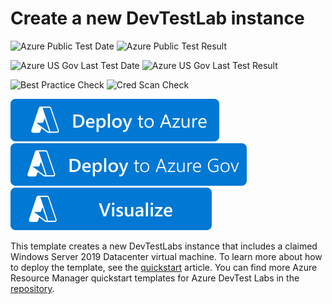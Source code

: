 # Create a new DevTestLab instance

![Azure Public Test Date](https://azurequickstartsservice.blob.core.windows.net/badges/quickstarts/microsoft.devtestlab/dtl-create-lab-windows-vm-claimed/PublicLastTestDate.svg)
![Azure Public Test Result](https://azurequickstartsservice.blob.core.windows.net/badges/quickstarts/microsoft.devtestlab/dtl-create-lab-windows-vm-claimed/PublicDeployment.svg)

![Azure US Gov Last Test Date](https://azurequickstartsservice.blob.core.windows.net/badges/quickstarts/microsoft.devtestlab/dtl-create-lab-windows-vm-claimed/FairfaxLastTestDate.svg)
![Azure US Gov Last Test Result](https://azurequickstartsservice.blob.core.windows.net/badges/quickstarts/microsoft.devtestlab/dtl-create-lab-windows-vm-claimed/FairfaxDeployment.svg)

![Best Practice Check](https://azurequickstartsservice.blob.core.windows.net/badges/quickstarts/microsoft.devtestlab/dtl-create-lab-windows-vm-claimed/BestPracticeResult.svg)
![Cred Scan Check](https://azurequickstartsservice.blob.core.windows.net/badges/quickstarts/microsoft.devtestlab/dtl-create-lab-windows-vm-claimed/CredScanResult.svg)

[![Deploy to Azure](https://raw.githubusercontent.com/Azure/azure-quickstart-templates/master/1-CONTRIBUTION-GUIDE/images/deploytoazure.svg?sanitize=true)](https://portal.azure.com/#create/Microsoft.Template/uri/https%3A%2F%2Fraw.githubusercontent.com%2FAzure%2Fazure-quickstart-templates%2Fmaster%2Fquickstarts%2Fmicrosoft.devtestlab%2Fdtl-create-lab-windows-vm-claimed%2Fazuredeploy.json)
[![Deploy To Azure US Gov](https://raw.githubusercontent.com/Azure/azure-quickstart-templates/master/1-CONTRIBUTION-GUIDE/images/deploytoazuregov.svg?sanitize=true)](https://portal.azure.us/#create/Microsoft.Template/uri/https%3A%2F%2Fraw.githubusercontent.com%2FAzure%2Fazure-quickstart-templates%2Fmaster%2Fquickstarts%2Fmicrosoft.devtestlab%2Fdtl-create-lab-windows-vm-claimed%2Fazuredeploy.json)
[![Visualize](https://raw.githubusercontent.com/Azure/azure-quickstart-templates/master/1-CONTRIBUTION-GUIDE/images/visualizebutton.svg?sanitize=true)](http://armviz.io/#/?load=https%3A%2F%2Fraw.githubusercontent.com%2FAzure%2Fazure-quickstart-templates%2Fmaster%2Fquickstarts%2Fmicrosoft.devtestlab%2Fdtl-create-lab-windows-vm-claimed%2Fazuredeploy.json)

This template creates a new DevTestLabs instance that includes a claimed Windows Server 2019 Datacenter virtual machine. To learn more about how to deploy the template, see the [quickstart](https://docs.microsoft.com/azure/devtest-labs/create-lab-windows-vm-template) article. You can find more Azure Resource Manager quickstart templates for Azure DevTest Labs in the [repository](https://github.com/Azure/azure-devtestlab).
